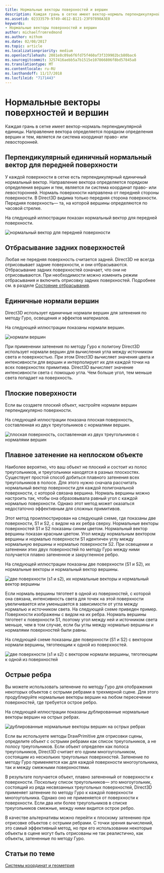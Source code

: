 ```yaml
---
title: Нормальные векторы поверхностей и вершин
description: Каждая грань в сетке имеет вектор-нормаль перпендикулярной единицы. Направление вектора определяется порядком определения вершин и тем, является ли система координат право- или левосторонней.
ms.assetid: 02333579-9749-4612-B121-23F97898A3E0
keywords:
- Нормальные векторы поверхностей и вершин
author: michaelfromredmond
ms.author: mithom
ms.date: 02/08/2017
ms.topic: article
ms.localizationpriority: medium
ms.openlocfilehash: 2081e8c09a6f6fd75f460af3f339902bcb80bac6
ms.sourcegitcommit: 3257416aebb5a7b1515e107866806f8bd57845a8
ms.translationtype: MT
ms.contentlocale: ru-RU
ms.lasthandoff: 11/17/2018
ms.locfileid: "7171443"
---
```

# <a name="face-and-vertex-normal-vectors"></a>Нормальные векторы поверхностей и вершин


Каждая грань в сетке имеет вектор-нормаль перпендикулярной единицы. Направление вектора определяется порядком определения вершин и тем, является ли система координат право- или левосторонней.

## <a name="span-idperpendicularunitnormalvectorforafrontfacespanspan-idperpendicularunitnormalvectorforafrontfacespanspan-idperpendicularunitnormalvectorforafrontfacespanperpendicular-unit-normal-vector-for-a-front-face"></a><span id="Perpendicular_unit_normal_vector_for_a_front_face"></span><span id="perpendicular_unit_normal_vector_for_a_front_face"></span><span id="PERPENDICULAR_UNIT_NORMAL_VECTOR_FOR_A_FRONT_FACE"></span>Перпендикулярный единичный нормальный вектор для передней поверхности


У каждой поверхности в сетке есть перпендикулярный единичный нормальный вектор. Направление вектора определяется порядком определения вершин и тем, является ли система координат право- или левосторонней. Нормаль поверхности направлена от передней стороны поверхности. В Direct3D видима только передняя сторона поверхности. Передняя поверхность— та, на которой вершины определяются по часовой стрелке.

На следующей иллюстрации показан нормальный вектор для передней поверхности.

![нормальный вектор для передней поверхности](images/nrmlvect.png)

## <a name="span-idcullingbackfacesspanspan-idcullingbackfacesspanspan-idcullingbackfacesspanculling-back-faces"></a><span id="Culling_back_faces"></span><span id="culling_back_faces"></span><span id="CULLING_BACK_FACES"></span>Отбрасывание задних поверхностей


Любая не передняя поверхность считается задней. Direct3D не всегда отрисовывает задние поверхности, и они отбрасываются. Отбрасывание задних поверхностей означает, что они не отрисовываются. При необходимости можно изменить режим отбрасывания и включить отрисовку задних поверхностей. Подробнее см. в разделе [Состояние отбрасывания](https://msdn.microsoft.com/library/windows/desktop/bb204882).

## <a name="span-idvertexunitnormalsspanspan-idvertexunitnormalsspanspan-idvertexunitnormalsspanvertex-unit-normals"></a><span id="Vertex_unit_normals"></span><span id="vertex_unit_normals"></span><span id="VERTEX_UNIT_NORMALS"></span>Единичные нормали вершин


Direct3D использует единичные нормали вершин для затенения по методу Гуро, освещения и эффектов материалов.

На следующей иллюстрации показаны нормали вершин.

![нормали вершин](images/vertnrml.png)

При применении затенения по методу Гуро к полигону Direct3D использует нормали вершин для вычисления угла между источником света и поверхностью. При этом Direct3D вычисляет значения цвета и интенсивности для вершин и интерполирует их для каждой точки на всех поверхностях примитива. Direct3D вычисляет значение интенсивности света с помощью угла. Чем больше угол, тем меньше света попадает на поверхность.

## <a name="span-idflatsurfacesspanspan-idflatsurfacesspanspan-idflatsurfacesspanflat-surfaces"></a><span id="Flat_surfaces"></span><span id="flat_surfaces"></span><span id="FLAT_SURFACES"></span>Плоские поверхности


Если вы создаете плоский объект, настройте нормали вершин перпендикулярно поверхности.

На следующей иллюстрации показана плоская поверхность, составленная из двух треугольников с нормалями вершин.

![плоская поверхность, составленная из двух треугольников с нормалями вершин](images/flatvert.png)

## <a name="span-idsmoothshadingonanon-flatobjectspanspan-idsmoothshadingonanon-flatobjectspanspan-idsmoothshadingonanon-flatobjectspansmooth-shading-on-a-non-flat-object"></a><span id="Smooth_shading_on_a_non-flat_object"></span><span id="smooth_shading_on_a_non-flat_object"></span><span id="SMOOTH_SHADING_ON_A_NON-FLAT_OBJECT"></span>Плавное затенение на неплоском объекте


Наиболее вероятно, что ваш объект не плоский и состоит из полос треугольников, и треугольники находятся в разных плоскостях. Существует простой способ добиться плавного затенения всех треугольников в полосе. Для этого нужно сначала рассчитать нормальный вектор поверхности для каждой полигональной поверхности, с которой связана вершина. Нормаль вершины можно настроить так, чтобы она образовывала равный угол с каждой нормалью поверхности. Однако этот метод может оказаться недостаточно эффективным для сложных примитивов.

Этот метод проиллюстрирован на следующей схеме, где показаны две поверхности, S1 и S2, с видом на их ребра сверху. Нормальные векторы поверхностей S1 и S2 показаны синим цветом. Нормальный вектор вершины показан красным цветом. Угол между нормальным вектором вершины и нормалью поверхности S1 идентичен углу между нормальную вершины и нормалью поверхности S2. При освещении и затенении этих двух поверхностей по методу Гуро между ними получается плавно затененное и закругленное ребро.

На следующей иллюстрации показаны две поверхности (S1 и S2), их нормальные векторы и нормальный вектор вершины.

![две поверхности (s1 и s2), их нормальные векторы и нормальный вектор вершины](images/gvert.png)

Если нормаль вершины тяготеет в одной из поверхностей, с которой она связана, интенсивность света для точек на этой поверхности увеличивается или уменьшается в зависимости от угла между нормалью и источником света. На следующей схеме приведен пример. Поверхности изображены с видом на их ребра. Нормаль вершины тяготеет к поверхности S1, поэтому угол между ней и источником света меньше, чем в том случае, если бы углы между нормалью вершины и нормалями поверхностей были равны.

На следующей схеме показаны две поверхности (S1 и S2) с вектором нормали вершины, тяготеющим к одной из поверхностей.

![две поверхности (s1 и s2) с вектором нормали вершины, тяготеющим к одной из поверхностей](images/gvert2.png)

## <a name="span-idsharpedgesspanspan-idsharpedgesspanspan-idsharpedgesspansharp-edges"></a><span id="Sharp_edges"></span><span id="sharp_edges"></span><span id="SHARP_EDGES"></span>Острые ребра


Вы можете использовать затенение по методу Гуро для отображения некоторых объектов с острыми ребрами в трехмерной сцене. Для этого продублируйте нормальные векторы вершин на любом пересечении поверхностей, где требуется острое ребро.

На следующей иллюстрации показаны дублированные нормальные векторы вершин на острых ребрах.

![дублированные нормальные векторы вершин на острых ребрах](images/shade1.png)

Если вы используете методы DrawPrimitive для отрисовки сцены, определите объект с острыми ребрами как список треугольников, а не полосу треугольников. Если объект определен как полоса треугольников, Direct3D считает его одним многоугольником, состоящим из нескольких треугольных поверхностей. Затенение по методу Гуро применяется как для каждой поверхности многоугольника, так и между смежными поверхностями.

В результате получается объект, плавно затененный от поверхности к поверхности. Поскольку список треугольников— это многоугольник, состоящий из ряда несвязанных треугольных поверхностей, Direct3D применяет затенение по методу Гуро к каждой поверхности многоугольника. Однако оно не применяется от поверхности к поверхности. Если два или более треугольников в списке треугольников смежные, между ними видится острое ребро.

В качестве альтернативы можно перейти к плоскому затенению при отрисовке объектов с острыми ребрами. С точки зрения вычислений, это самый эффективный метод, но при его использовании некоторые объекты в сцене могут быть отрисованы не так реалистично, как объекты, затененные по методу Гуро.

## <a name="span-idrelated-topicsspanrelated-topics"></a><span id="related-topics"></span>Статьи по теме


[Системы координат и геометрия](coordinate-systems-and-geometry.md)

 

 




